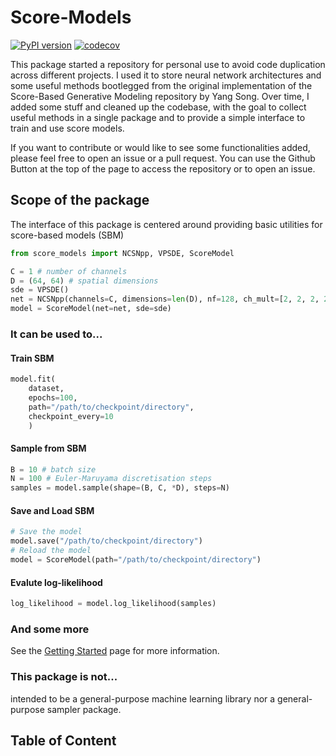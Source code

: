# Score-Models
[![PyPI version](https://badge.fury.io/py/score_models.svg)](https://badge.fury.io/py/score_models)
[![codecov](https://codecov.io/gh/AlexandreAdam/torch_score_models/branch/master/graph/badge.svg)](https://codecov.io/gh/AlexandreAdam/score_models)


This package started a repository for personal use to avoid code duplication across different projects.
I used it to store neural network architectures and some useful methods 
bootlegged from the original implementation of the Score-Based Generative Modeling repository by Yang Song.
Over time, I added some stuff and cleaned up the codebase, with the goal to collect useful methods in a 
single package and to provide a simple interface to train and use score models.

If you want to contribute or would like to see some functionalities added,
please feel free to open an issue or a pull request. 
You can use the Github Button at the top of the page to access the repository or to open an issue.

## Scope of the package

The interface of this package is centered around providing basic utilities for score-based models (SBM)
```python
from score_models import NCSNpp, VPSDE, ScoreModel

C = 1 # number of channels
D = (64, 64) # spatial dimensions
sde = VPSDE()
net = NCSNpp(channels=C, dimensions=len(D), nf=128, ch_mult=[2, 2, 2, 2])
model = ScoreModel(net=net, sde=sde)
```
### It can be used to...
#### Train SBM
```python
model.fit(
    dataset, 
    epochs=100, 
    path="/path/to/checkpoint/directory",
    checkpoint_every=10
    )
```
#### Sample from SBM
```python
B = 10 # batch size
N = 100 # Euler-Maruyama discretisation steps
samples = model.sample(shape=(B, C, *D), steps=N)
```

#### Save and Load SBM
```python
# Save the model
model.save("/path/to/checkpoint/directory")
# Reload the model
model = ScoreModel(path="/path/to/checkpoint/directory")
```

#### Evalute log-likelihood
```python
log_likelihood = model.log_likelihood(samples)
```

### And some more
See the [Getting Started](getting_started.md) page for more information.


### This package is not...
intended to be a general-purpose machine learning library nor a general-purpose sampler package.


## Table of Content

```{tableofcontents}
```
